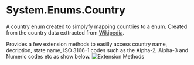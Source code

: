 # System.Enums.Country
A country enum created to simplyfy mapping countries to a enum. 
Created from the country data exttracted from [Wikipedia](https://en.wikipedia.org/wiki/List_of_ISO_3166_country_codes).

Provides a few extension methods to easilly access country name, decription, state name, ISO 3166-1 codes such as the Alpha-2, Alpha-3 and Numeric codes etc as show below.
![Extension Methods](https://user-images.githubusercontent.com/598617/84762987-71be4580-afc3-11ea-86ad-156e769314f9.png)


